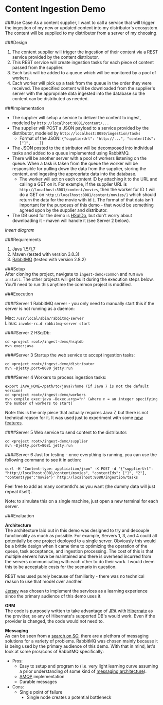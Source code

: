 Content Ingestion Demo
===========

###Use Case
As a content supplier, I want to call a service that will trigger the ingestion of my new or updated content into my distributor's ecosystem. The content will be supplied to my distributor from a server of my choosing.  

###Design
1. The content supplier will trigger the ingestion of their content via a REST service provided by the content distributor.  
2. This REST service will create ingestion tasks for each piece of content passed from the supplier. 
3. Each task will be added to a queue which will be monitored by a pool of workers.
4. Each worker will pick up a task from the queue in the order they were received. The specified content will be downloaded from the supplier's server with the appropriate data ingested into the database so the content can be distributed as needed.

###Implementation
* The supplier will setup a service to deliver the content to ingest, modeled by `http://localhost:8081/content/...`
* The supplier will POST a JSON payload to a service provided by the distributor, modeled by `http://localhost:8080/ingestion/tasks`  
  * Format of the JSON: `{"supplierUrl": "http://...", "contentIds": ["1", ...]}`
* The JSON posted to the distributor will be decomposed into individual tasks and added to a queue implemented using RabbitMQ. 
* There will be another server with a pool of workers listening on the queue. When a task is taken from the queue the worker will be responsible for pulling down the data from the supplier, storing the content, and ingesting the appropriate data into the database. 
  * The worker will act on each content ID by attaching it to the URL and calling a GET on it. For example, if the supplier URL is `http://localhost:8081/content/movies`, then the worker for ID `1` will do a GET on `http://localhost:8081/content/movies/1` which should return the data for the movie with id `1`. The format of that data isn't important for the purposes of this demo - that would be something agreed upon by the supplier and distributor.
* The DB used for the demo is [HSqlDb](http://hsqldb.org/), but don't worry about downloading it - maven will handle it (see Server 2 below).

*insert diagram*

###Requirements  
1. Java 1.5/[1.7](http://www.oracle.com/technetwork/java/javase/downloads/jdk-7u4-downloads-1591156.html)  
2. Maven (tested with version 3.0.3)
3. [RabbitMQ](http://www.rabbitmq.com/download.html) (tested with version 2.8.2)

###Setup  
After cloning the project, navigate to `ingest-demo/common` and run `mvn install`. The other projects will get built during the execution steps below. You'll need to run this anytime the common project is modified.

###Execution

####Server 1 
RabbitMQ server - you only need to manually start this if the server is not running as a daemon:  

Mac: `/usr/local/sbin/rabbitmq-server`  
Linux: `invoke-rc.d rabbitmq-server start`  

####Server 2 
HSqlDb:  

    cd <project root>/ingest-demo/hsqldb
    mvn exec:java

####Server 3 
Startup the web service to accept ingestion tasks:  

    cd <project root>/ingest-demo/distributor  
    mvn -Djetty.port=8080 jetty:run   

####Server 4 
Workers to process ingestion tasks:  

    export JAVA_HOME=/path/to/java7/home (if Java 7 is not the default version)
    cd <project root>/ingest-demo/workers  
    mvn compile exec:java -Dexec.args="n" (where n = an integer specifying the number of workers to start)

Note: this is the only piece that actually requires Java 7, but there is not technical reason for it. It was used just to experiment with some [new features](http://www.theserverside.com/tutorial/Use-try-with-resources-Language-Enhancements-for-the-Java-7-OCPJP-Exam).

####Server 5 
Web service to send content to the distributor:  

    cd <project root>/ingest-demo/supplier  
    mvn -Djetty.port=8081 jetty:run   

####Server 6
Just for testing - once everything is running, you can use the following command to see it in action:  

    curl -H "Content-type: application/json" -X POST -d '{"supplierUrl": "http://localhost:8081/content/movies", "contentIds": ["1", "2"], "contentType":"movie"}' http://localhost:8080/ingestion/tasks  

Feel free to add as many contentId's as you want (the dummy data will just repeat itself).  
  
Note: to simulate this on a single machine, just open a new terminal for each server.  

###Evaluation

**Architecture**  
The architecture laid out in this demo was designed to try and decouple functionality as much as possible. For example, Servers 1, 3, and 4 could all potentially be one project deployed to a single server. Obviously this would be a brittle design when it came time to optimizing the operation of the queue, task acceptance, and ingestion processing. The cost of this is that multiple servers have be maintained and there is overhead incurred from the servers communicating with each other to do their work. I would deem this to be acceptable costs for the scenario in question.

REST was used purely because of familiarity - there was no technical reason to use that model over another.  

[Jersey](http://jersey.java.net) was chosen to implement the services as a learning experience since the primary audience of this demo uses it.

**ORM**  
The code is purposely written to take advantage of [JPA](http://docs.oracle.com/javaee/5/tutorial/doc/bnbpz.html) with [Hibernate](http://www.hibernate.org) as the provider, so any of Hibernate's supported DB's would work. Even if the provider is changed, the code would not need to.

**Messaging**  
As can be seen from a [search on SO](http://stackoverflow.com/questions/731233/activemq-or-rabbitmq-or-zeromq-or/5350026#5350026), there are a plethora of messaging solutions for a variety of problems. RabbitMQ was chosen mainly because it is being used by the primary audience of this demo. With that in mind, let's look at some pros/cons of RabbitMQ specifically:
* Pros:
  * Easy to setup and program to (i.e. very light learning curve assuming a prior understanding of some kind of [messaging architecture](http://en.wikipedia.org/wiki/Message-oriented_middleware)).
  * [AMQP](http://www.amqp.org/) implementation
  * Durable messages
* Cons:
  * Single point of failure
    * Single node creates a potential bottleneck
